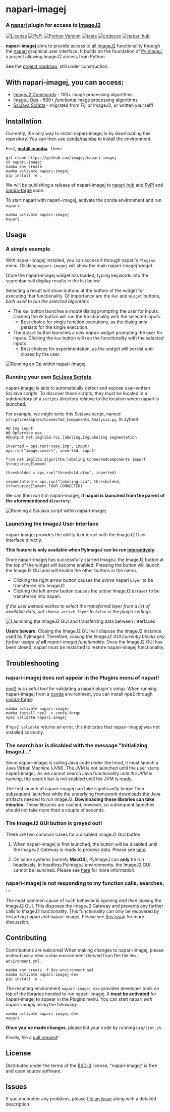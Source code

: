 # napari-imagej

### A [napari] plugin for access to [ImageJ2]

[![License](https://img.shields.io/pypi/l/napari-imagej.svg?color=green)](https://github.com/imagej/napari-imagej/raw/main/LICENSE)
[![PyPI](https://img.shields.io/pypi/v/napari-imagej.svg?color=green)](https://pypi.org/project/napari-imagej)
[![Python Version](https://img.shields.io/pypi/pyversions/napari-imagej.svg?color=green)](https://python.org)
[![tests](https://github.com/imagej/napari-imagej/workflows/tests/badge.svg)](https://github.com/imagej/napari-imagej/actions)
[![codecov](https://codecov.io/gh/imagej/napari-imagej/branch/main/graph/badge.svg)](https://codecov.io/gh/imagej/napari-imagej)
[![napari hub](https://img.shields.io/endpoint?url=https://api.napari-hub.org/shields/napari-imagej)](https://napari-hub.org/plugins/napari-imagej)

**napari-imagej** aims to provide access to all [ImageJ2] functionality through the [napari] graphical user interface. It builds on the foundation of [PyImageJ], a project allowing ImageJ2 access from Python.

See the [project roadmap](https://github.com/orgs/imagej/projects/2), still under construction.

## With napari-imagej, you can access:
* [ImageJ2 Commands] - 100+ image processing algorithms
* [ImageJ Ops] - 500+ *functional* image processing algorithms
* [SciJava Scripts] - migrated from Fiji or ImageJ2, or written yourself!

## Installation

Currently, the only way to install napari-imagej is by downloading this repository. You can then use [conda]/[mamba] to install the environment.

First, **[install mamba]**. Then:

    git clone https://github.com/imagej/napari-imagej
    cd napari-imagej
    mamba env create
    mamba activate napari-imagej
    pip install -e .

We will be publishing a release of napari-imagej to [napari hub] and [PyPI] and [conda-forge] soon.

To start napari with napari-imagej, activate the conda environment and run `napari`:

    mamba activate napari-imagej
    napari

## Usage

### A simple example

With napari-imagej installed, you can access it through napari's `Plugins` menu. Clicking `napari-imagej` will show the main napari-imagej widget.

Once the napari-imagej widget has loaded, typing keywords into the searchbar will display results in the list below.

Selecting a result will show buttons at the bottom of the widget for executing that functionality. Of importance are the `Run` and `Widget` buttons, *both used to run the selected algorithm*:
* The `Run` button launches a *modal* dialog prompting the user for inputs. Clicking the `OK` button will run the functionality with the selected inputs.
  * Best choice for single function executions, as the dialog only persists for the single execution.
* The `Widget` button launches a *new napari widget* prompting the user for inputs. Clicking the `Run` button will run the functionality with the selected inputs
  * Best choices for experimentation, as the widget will persist until closed by the user.


![Running an Op within napari-imagej](resources/napari_imagej_simple_example.gif)

### Running your own [SciJava Scripts]

napari-imagej is able to automatically detect and expose user-written SciJava scripts. To discover these scripts, they must be located in a *subdirectory* of a `scripts` directory relative to the location where napari is launched.

For example, we might write this SciJava script, named `scripts/examples/Connected_Components_Analysis.py`, in Jython:
```jython
#@ Img input
#@ OpService ops
#@output net.imglib2.roi.labeling.ImgLabeling segmentation

inverted = ops.run("copy.img", input)
ops.run("image.invert", inverted, input)

from net.imglib2.algorithm.labeling.ConnectedComponents import StructuringElement

thresholded = ops.run("threshold.otsu", inverted)

segmentation = ops.run("labeling.cca", thresholded, StructuringElement.FOUR_CONNECTED)
```
We can then run it in napari-imagej, **if napari is launched from the parent of the aforementioned `directory`**: 

![Running a SciJava script within napari-imagej](resources/napari_imagej_SciJava_script.gif)

### Launching the ImageJ User Interface

napari-imagej provides the ability to interact with the ImageJ2 User Interface directly.

**This feature is only available when PyImageJ can be run [interactively](https://pyimagej.readthedocs.io/en/latest/Initialization.html#interactive-mode).**

Once napari-imagej has successfully started ImageJ, the ImageJ2 button at the top of the widget will become enabled. Pressing the button will launch the ImageJ2 GUI and will enable the other buttons in the menu.

* Clicking the right arrow button causes the *active* napari `Layer` to be transferred into ImageJ2.
* Clicking the left arrow button causes the *active* ImageJ2 `Dataset` to be transferred into napari. 

*If the user instead wishes to select the transferred layer from a list of available data, set `choose_active_layer` to `false` in the plugin settings.*

![Launching the ImageJ2 GUI and transferring data between interfaces](resources/napari_imagej_gui_and_data_transfer.gif)

**Users beware**: Closing the ImageJ2 GUI will dispose the ImageJ2 instance used by PyImageJ. Therefore, *closing the ImageJ2 GUI currently blocks any further usage of **all** napari-imagej functionality.* Once the ImageJ2 GUI has been closed, napari must be restarted to restore napari-imagej functionality.

## Troubleshooting

### napari-imagej does not appear in the Plugins menu of napari!

[npe2] is a useful tool for validating a napari plugin's setup. When running napari-imagej from a [conda] environment, you can install npe2 through [conda-forge]:

    mamba activate napari-imagej
    mamba install npe2 -c conda-forge
    npe2 validate napari-imagej

If `npe2 validate` returns an error, this indicates that napari-imagej was not installed correctly.

### The search bar is disabled with the message "Initializing ImageJ..."

Since napari-imagej is calling Java code under the hood, it must launch a Java Virtual Machine (JVM). The JVM is not launched until the user starts napari-imagej. As we cannot search Java functionality *until the JVM is running*, the search bar is not enabled until the JVM is ready.

The first launch of napari-imagej can take significantly longer than subsequent launches while the underlying framework downloads the Java artifacts needed to run ImageJ2. **Downloading these libraries can take minutes**. These libraries are cached, however, so subsequent launches should not take more than a couple of seconds.

### The ImageJ2 GUI button is greyed out!

There are two common cases for a disabled ImageJ2 GUI button:

1. When napari-imagej is first launched, the button will be disabled until the ImageJ2 Gateway is ready to process data. Please see [here](#The-search-bar-is-disabled-with-the-message-"Initializing-ImageJ...")

2. On some systems (namely **MacOS**), PyImageJ can **only** be run headlessly. In headless PyImageJ environments, the ImageJ2 GUI cannot be launched. Please see [here](https://pyimagej.readthedocs.io/en/latest/Initialization.html#interactive-mode) for more information.

### napari-imagej is not responding to my function calls, searches, ...

The most common cause of such behavior is opening *and then closing* the ImageJ2 GUI. This disposes the ImageJ2 Gateway and prevents any further calls to ImageJ2 functionality. This functionality can only be recovered by restarting napari and napari-imagej. Please see [this issue](https://github.com/imagej/napari-imagej/issues/93) for more discussion.

## Contributing

Contributions are welcome! When making changes to napari-imagej, please instead use a new conda environment derived from the file `dev-environment.yml`.

    mamba env create -f dev-environment.yml
    mamba activate napari-imagej-dev
    pip install -e .

The resulting environment `napari-imagej-dev` provides developer tools on top of the libraries needed to run napari-imagej. It **must be activated** for napari-imagej to appear in the Plugins menu. You can start napari *with napari-imagej* using the following:

    mamba activate napari-imagej-dev
    napari

**Once you've made changes**, please lint your code by running `bin/lint.sh`.

Finally, file a [pull request]!

## License

Distributed under the terms of the [BSD-3] license,
"napari-imagej" is free and open source software.

## Issues

If you encounter any problems, please [file an issue] along with a detailed description.


[Apache Software License 2.0]: https://www.apache.org/licenses/LICENSE-2.0
[black]: https://github.com/psf/black
[BSD-3]: https://opensource.org/licenses/BSD-3-Clause
[Cookiecutter]: https://github.com/audreyr/cookiecutter
[cookiecutter-napari-plugin]: https://github.com/napari/cookiecutter-napari-plugin
[conda]: https://docs.conda.io/
[conda-forge]: https://conda-forge.org/
[file an issue]: https://github.com/imagej/napari-imagej/issues
[flake8]: https://flake8.pycqa.org/
[GNU GPL v3.0]: https://www.gnu.org/licenses/gpl-3.0.txt
[GNU LGPL v3.0]: https://www.gnu.org/licenses/lgpl-3.0.txt
[ImageJ2]: https://imagej.net/software/imagej2
[ImageJ2 Commands]: https://github.com/imagej/imagej-plugins-commands
[ImageJ Ops]: https://imagej.net/libs/imagej-ops
[install mamba]: https://mamba.readthedocs.io/en/latest/installation.html
[isort]: https://pycqa.github.io/isort/
[mamba]: https://mamba.readthedocs.io/
[MIT]: https://opensource.org/licenses/MIT
[Mozilla Public License 2.0]: https://www.mozilla.org/media/MPL/2.0/index.txt
[napari]: https://github.com/napari/napari
[napari hub]: https://www.napari-hub.org/
[npe2]: https://github.com/napari/npe2
[pip]: https://pypi.org/project/pip/
[pull request]: https://docs.github.com/en/pull-requests/collaborating-with-pull-requests/proposing-changes-to-your-work-with-pull-requests/about-pull-requests
[PyImageJ]: https://github.com/imagej/pyimagej
[PyPI]: https://pypi.org/
[SciJava Scripts]: https://imagej.net/scripting
[tox]: https://tox.readthedocs.io/
